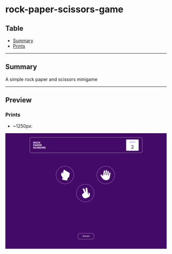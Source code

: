 # rock-paper-scissors-game

## Table

-   [Summary](#sumary)
-   [Prints](#prints)

---

## Summary

A simple rock paper and scissors minigame

---

## Preview

### Prints

-   ~1250px:

<p align="center"> 
    <img src="public/images/preview/1286px%20width.png">
</p>
